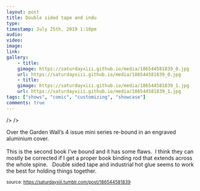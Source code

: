 ```yaml
---
layout: post
title: Double sided tape and indu
type: 
timestamp: July 25th, 2019 1:10pm
audio: 
video: 
image: 
link: 
gallery:
	- title: 
	gimage: https://saturdayxiii.github.io/media/186544581839_0.jpg
	url: https://saturdayxiii.github.io/media/186544581839_0.jpg
	- title: 
	gimage: https://saturdayxiii.github.io/media/186544581839_1.jpg
	url: https://saturdayxiii.github.io/media/186544581839_1.jpg
tags: ["shows", "comic", "customizing", "showcase"]
comments: true
---
```


 />
 />
        
Over the Garden Wall’s 4 issue mini series re-bound in an engraved aluminium cover.
<br/><br/>This is the second book I’ve bound and it has some flaws.  I think they can mostly be corrected if I get a proper book binding rod that extends across the whole spine.  
Double sided tape and industrial hot glue seems to work the best for holding things together.
 
  
<small>source: https://saturdayxiii.tumblr.com/post/186544581839</small>